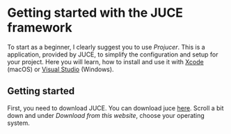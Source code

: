 # Getting started with the JUCE framework
To start as a beginner, I clearly suggest you to use *Projucer*. This is a application, provided by JUCE, to simplify the configuration and setup for your project. Here you will learn, how to install and use it with [Xcode](https://developer.apple.com/xcode/) (macOS) or [Visual Studio](https://visualstudio.microsoft.com/) (Windows).

## Getting started
First, you need to download JUCE. You can download juce [here](https://juce.com/download/). Scroll a bit down and under *Download from this website*, choose your operating system.